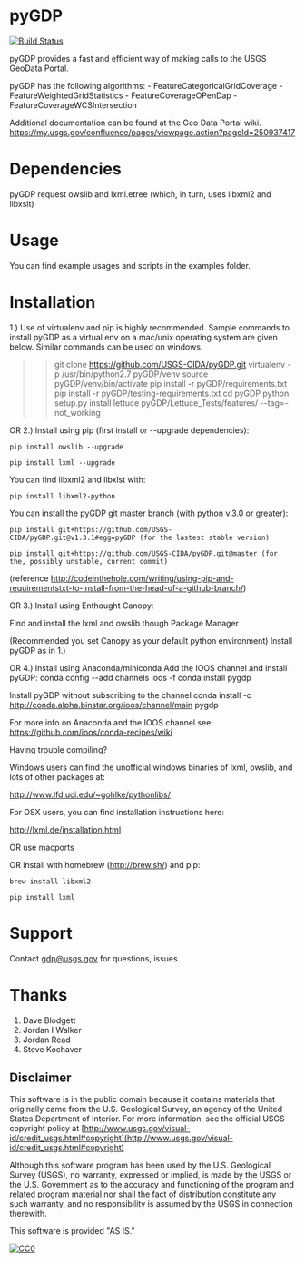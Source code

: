 pyGDP
=====

[![Build Status](https://travis-ci.org/USGS-CIDA/pyGDP.svg?branch=master)](https://travis-ci.org/USGS-CIDA/pyGDP)

pyGDP provides a fast and efficient way of making calls to the USGS GeoData Portal.

pyGDP has the following algorithms:
	- FeatureCategoricalGridCoverage
	- FeatureWeightedGridStatistics
	- FeatureCoverageOPenDap
	- FeatureCoverageWCSIntersection

Additional documentation can be found at the Geo Data Portal wiki. 
https://my.usgs.gov/confluence/pages/viewpage.action?pageId=250937417

Dependencies
=================

pyGDP request owslib and lxml.etree (which, in turn, uses libxml2 and libxslt)

Usage
=================

You can find example usages and scripts in the examples folder.

Installation
==================
1.) Use of virtualenv and pip is highly recommended. Sample commands to install pyGDP as a virtual env on a mac/unix operating system are given below. Similar commands can be used on windows. 

>> git clone https://github.com/USGS-CIDA/pyGDP.git
>> virtualenv -p /usr/bin/python2.7 pyGDP/venv
>> source pyGDP/venv/bin/activate
>> pip install -r pyGDP/requirements.txt
>> pip install -r pyGDP/testing-requirements.txt
>> cd pyGDP
>> python setup.py install
>> lettuce pyGDP/Lettuce_Tests/features/ --tag=-not_working

OR
2.) Install using pip (first install or --upgrade dependencies):

	pip install owslib --upgrade

	pip install lxml --upgrade

You can find libxml2 and libxlst with:
	
	pip install libxml2-python

You can install the pyGDP git master branch (with python v.3.0 or greater):
	
	pip install git+https://github.com/USGS-CIDA/pyGDP.git@v1.3.1#egg=pyGDP (for the lastest stable version)

	pip install git+https://github.com/USGS-CIDA/pyGDP.git@master (for the, possibly unstable, current commit)

(reference http://codeinthehole.com/writing/using-pip-and-requirementstxt-to-install-from-the-head-of-a-github-branch/)

OR
3.) Install using Enthought Canopy:

Find and install the lxml and owslib though Package Manager

(Recommended you set Canopy as your default python environment)
Install pyGDP as in 1.)

OR
4.) Install using Anaconda/miniconda
Add the IOOS channel and install pyGDP:
    conda config --add channels ioos -f
    conda install pygdp

Install pyGDP without subscribing to the channel
    conda install -c http://conda.alpha.binstar.org/ioos/channel/main pygdp

For more info on Anaconda and the IOOS channel see:
    https://github.com/ioos/conda-recipes/wiki

Having trouble compiling?

Windows users can find the unofficial windows binaries of lxml, owslib, and lots of other packages at:

http://www.lfd.uci.edu/~gohlke/pythonlibs/ 

For OSX users, you can find installation instructions here:

http://lxml.de/installation.html

OR use macports

OR install with homebrew (http://brew.sh/) and pip:

    brew install libxml2

    pip install lxml


Support
=================
Contact gdp@usgs.gov for questions, issues.

Thanks
=================
1. Dave Blodgett
2. Jordan I Walker
3. Jordan Read
4. Steve Kochaver

Disclaimer
----------
This software is in the public domain because it contains materials that originally came from the U.S. Geological Survey, an agency of the United States Department of Interior. For more information, see the official USGS copyright policy at [http://www.usgs.gov/visual-id/credit_usgs.html#copyright](http://www.usgs.gov/visual-id/credit_usgs.html#copyright)


Although this software program has been used by the U.S. Geological Survey (USGS), no warranty, expressed or implied, is made by the USGS or the U.S. Government as to the accuracy and functioning of the program and related program material nor shall the fact of distribution constitute any such warranty, and no responsibility is assumed by the USGS in connection therewith.

This software is provided "AS IS."


 [
    ![CC0](http://i.creativecommons.org/p/zero/1.0/88x31.png)
  ](http://creativecommons.org/publicdomain/zero/1.0/)
